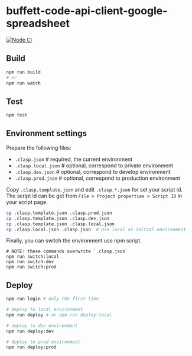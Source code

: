 buffett-code-api-client-google-spreadsheet
==========================================

[![Node CI](https://github.com/BuffettCode/buffett-code-api-client-google-spreadsheet/workflows/Node%20CI/badge.svg?branch=development)](https://github.com/BuffettCode/buffett-code-api-client-google-spreadsheet/actions?query=workflow%3A%22Node+CI%22)

## Build

```sh
npm run build
# or
npm run watch
```

## Test

```sh
npm test
```

## Environment settings

Prepare the following files:
- `.clasp.json`       # required, the current environment
- `.clasp.local.json` # optional, correspond to private environment
- `.clasp.dev.json`   # optional, correspond to develop environment
- `.clasp.prod.json`  # optional, correspond to production environment

Copy `.clasp.template.json` and edit `.clasp.*.json` for set your script id.
The script id can be get from `File > Project properties > Script ID` in your script page.

```bash
cp .clasp.template.json .clasp.prod.json
cp .clasp.template.json .clasp.dev.json
cp .clasp.template.json .clasp.local.json
cp .clasp.local.json .clasp.json  # Use local as initial environment
```

Finally, you can switch the environment use npm script.

```
# NOTE: these commands overwrite `.clasp.json`
npm run switch:local
npm run switch:dev
npm run switch:prod
```

## Deploy

```sh
npm run login # only the first time

# deploy to local environment
npm run deploy # or npm run deploy:local

# deploy to dev environment
npm run deploy:dev

# deploy to prod environment
npm run deploy:prod
```
